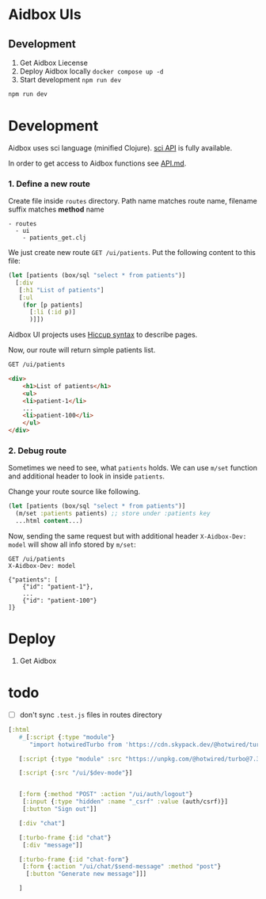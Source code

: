 # Aidbox UIs

## Development


1. Get Aidbox Liecense
2. Deploy Aidbox locally `docker compose up -d`
3. Start development `npm run dev`


``` sh
npm run dev
```

# Development

Aidbox uses sci language (minified Clojure). [sci API](https://github.com/babashka/sci/blob/master/API.md) is fully available.

In order to get access to Aidbox functions see [API.md](API.md).

### 1. Define a new route

Create file inside `routes` directory. Path name matches route name, filename suffix matches **method** name
```
- routes
  - ui
    - patients_get.clj
```

We just create new route `GET /ui/patients`. Put the following content to this file:

```clojure
(let [patients (box/sql "select * from patients")]
  [:div
   [:h1 "List of patients"]
   [:ul
    (for [p patients]
      [:li (:id p)]
      )]])
```

Aidbox UI projects uses [Hiccup syntax](https://github.com/weavejester/hiccup/blob/master/doc/syntax.md) to describe pages.

Now, our route will return simple patients list.

```html
GET /ui/patients

<div>
    <h1>List of patients</h1>
    <ul>
	<li>patient-1</li>
	...
	<li>patient-100</li>
    </ul>
</div>

```

### 2. Debug route

Sometimes we need to see, what `patients` holds. We can use `m/set` function and additional header
to look in inside `patients`.

Change your route source like following.

```clojure
(let [patients (box/sql "select * from patients")]
  (m/set :patients patients) ;; store under :patients key
  ...html content...)
```

Now, sending the same request but with additional header `X-Aidbox-Dev: model` will show all info stored
by `m/set`:

```http
GET /ui/patients
X-Aidbox-Dev: model

{"patients": [
	{"id": "patient-1"},
	...
	{"id": "patient-100"}
]}

```

# Deploy

1. Get Aidbox



# todo

- [ ] don't sync `.test.js` files in routes directory



```clojure
[:html
   #_[:script {:type "module"}
      "import hotwiredTurbo from 'https://cdn.skypack.dev/@hotwired/turbo';"]

   [:script {:type "module" :src "https://unpkg.com/@hotwired/turbo@7.3.0/dist/turbo.es2017-esm.js"}]

   [:script {:src "/ui/$dev-mode"}]


   [:form {:method "POST" :action "/ui/auth/logout"}
    [:input {:type "hidden" :name "_csrf" :value (auth/csrf)}]
    [:button "Sign out"]]

   [:div "chat"]

   [:turbo-frame {:id "chat"}
    [:div "message"]]

   [:turbo-frame {:id "chat-form"}
    [:form {:action "/ui/chat/$send-message" :method "post"}
     [:button "Generate new message"]]]

   ]
```
